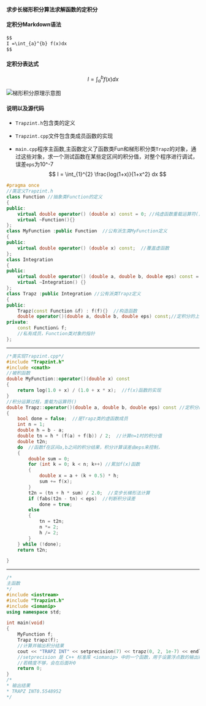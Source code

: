 #### 求步长梯形积分算法求解函数的定积分
#### 定积分Markdown语法

```Markdown
$$
I =\int_{a}^{b} f(x)dx
$$
```
#### 定积分表达式

$$
I =\int_{a}^{b} f(x)dx
$$

![梯形积分原理示意图](https://mmbiz.qpic.cn/mmbiz_jpg/ORog4TEnkbvmoDvH7E2WW4PB12geSlAjJmu0odIKm58vuo5D7JlyXiasj0XYfxmOYicJfxwEUJFrfHB5ZGhFQqGg/0?wx_fmt=jpeg "梯形积分原理示意图")

#### 说明以及源代码
* `Trapzint.h`包含类的定义

* `Trapzint.cpp`文件包含类成员函数的实现

* `main.cpp`程序主函数,主函数定义了函数类Fun和梯形积分类`Trapz`的对象，通过这些对象，求一个测试函数在某些定区间的积分值，对整个程序进行调试，误差`eps`为10^\-7
$$
I = \int_{1}^{2} \frac{log(1+x)}{1+x^2} dx
$$

```C++
#pragma once
//类定义Trapzint.h
class Function //抽象类Function的定义
{
public:
	virtual double operator() (double x) const = 0; //纯虚函数重载运算符()
	virtual ~Function(){}
};
class MyFunction :public Function  //公有派生类MyFunction定义
{ 
public:
	virtual double operator() (double x) const;  //覆盖虚函数
};
class Integration
{
public:
	virtual double operator() (double a, double b, double eps) const = 0; 
	virtual ~Integration() {}
}; 
class Trapz :public Integration //公有派类Trapz定义
{
public:
	Trapz(const Function &f) : f(f){}  //构造函数
	double operator()(double a, double b, double eps) const;//定积分的上下标以及误差
private:
	const Function& f;
	//私有成员，Function类对象的指针
};
```
****
```C++
/*类实现Trapzint.cpp*/
#include "Trapzint.h"
#include <cmath>
//被积函数
double MyFunction::operator()(double x) const
{
	return log(1.0 + x) / (1.0 + x * x);  //f(x)函数的实现
}
//积分运算过程，重载为运算符()
double Trapz::operator()(double a, double b, double eps) const //定积分的上下标以及误差
{
	bool done = false;  //是Trapz类的虚函数成员
	int n = 1;
	double h = b - a;
	double tn = h * (f(a) + f(b)) / 2;  //计算n=1时的积分值
	double t2n;
	do  //函数f在区间a,b之间的积分结果，积分计算误差由eps来控制，
	{
		double sum = 0;
		for (int k = 0; k < n; k++) //累加f(x)函数
		{
			double x = a + (k + 0.5) * h;
			sum += f(x);
		}
		t2n = (tn + h * sum) / 2.0;  //变步长梯形法计算
		if (fabs(t2n - tn) < eps)  //判断积分误差
			done = true;
		else
		{
			tn = t2n;
			n *= 2;
			h /= 2;
		}
	} while (!done);
	return t2n;

}
```
****
```C++
/*
主函数
*/
#include <iostream>
#include "Trapzint.h"
#include <iomanip>
using namespace std;

int main(void)
{
	MyFunction f;
	Trapz trapz(f);
	//计算并输出积分结果
	cout << "TRAPZ INT" << setprecision(7) << trapz(0, 2, 1e-7) << endl;
	//setprecision 是 C++ 标准库 <iomanip> 中的一个函数，用于设置浮点数的输出精度
	//若精度不够，会在后面补0
	return 0;
}
/*
* 输出结果
* TRAPZ INT0.5548952
*/
```